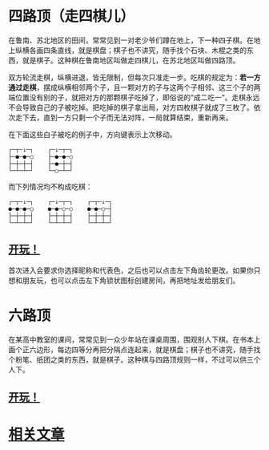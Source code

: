 # 四路顶（走四棋儿）

在鲁南、苏北地区的田间，常常见到一对老少爷们蹲在地上，下一种四子棋。在地上纵横各画四条直线，就是棋盘；棋子也不讲究，随手找个石块、木棍之类的东西，就是棋子。这种棋在鲁南地区叫做走四棋儿，在苏北地区叫做四路顶。

双方轮流走棋，纵横进退，皆无限制，但每次只准走一步。吃棋的规定为：**若一方通过走棋**，摆成纵横相邻两个子，且一颗对方的子与这两个子相邻、这三个子的两端位置没有别的子，就把对方的那颗棋子吃掉了，即俗说的“成二吃一”。走棋永远不会导致自己的子被吃掉。把吃掉的棋子拿出局，对方四枚棋子就成了三枚了。依次走下去，直到一方只剩一个子而无法对阵，一局就算结束，重新再来。

在下面这些白子被吃的例子中，方向键表示上次移动。

```
┌─┬─↓─┐    ┌─↓─┬─┐
├─●─●─○    ├─●─●─○
├─┼─┼─┤    ├─●─┼─┤
└─┴─┴─┘    └─○─┴─┘
```

而下列情况均不构成吃棋：

```
┌─┬─↓─┐    ┌─↓─┬─┐    ┌─┬─↓─┐
●─●─●─○    ●─●─○─○    ●─●─○─┤
├─┼─┼─┤    ├─┼─┼─┤    ├─┼─┼─┤
└─┴─┴─┘    └─┴─┴─┘    └─┴─┴─┘
```
## [开玩！](http://handsomeone.com/demo/siluding/?gameType=SiLuDing)

首次进入会要求你选择昵称和代表色，之后也可以点击左下角齿轮更改。如果你只想和朋友玩，也可以点击左下角锁状图标创建房间，再把地址发给朋友们。

# 六路顶

在某高中教室的课间，常常见到一众少年站在课桌周围，围观别人下棋。在书本上画个正六边形，每边四等分再把分隔点连起来，就是棋盘；棋子也不讲究，随手找个粉笔、纸团之类的东西，就是棋子。这种棋与四路顶规则一样，不过可以供三个人下。

## [开玩！](http://handsomeone.com/demo/siluding/?gameType=LiuLuDing)

# [相关文章](http://handsomeone.com/blog/trying-to-develop-a-game/)
